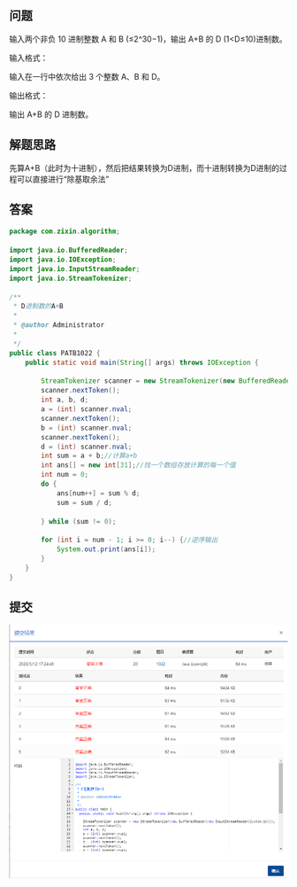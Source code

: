 ## 问题

输入两个非负 10 进制整数 A 和 B (≤2^30−1)，输出 A+B 的 D (1<D≤10)进制数。

输入格式：

输入在一行中依次给出 3 个整数 A、B 和 D。

输出格式：

输出 A+B 的 D 进制数。

## 解题思路

先算A+B（此时为十进制），然后把结果转换为D进制，而十进制转换为D进制的过程可以直接进行“除基取余法”

## 答案

```java
package com.zixin.algorithm;

import java.io.BufferedReader;
import java.io.IOException;
import java.io.InputStreamReader;
import java.io.StreamTokenizer;

/**
 * D进制数的A+B
 * 
 * @author Administrator
 *
 */
public class PATB1022 {
	public static void main(String[] args) throws IOException {

		StreamTokenizer scanner = new StreamTokenizer(new BufferedReader(new InputStreamReader(System.in)));
		scanner.nextToken();
		int a, b, d;
		a = (int) scanner.nval;
		scanner.nextToken();
		b = (int) scanner.nval;
		scanner.nextToken();
		d = (int) scanner.nval;
		int sum = a + b;//计算a+b
		int ans[] = new int[31];//找一个数组存放计算的每一个值
		int num = 0;
		do {
			ans[num++] = sum % d;
			sum = sum / d;

		} while (sum != 0);

		for (int i = num - 1; i >= 0; i--) {//逆序输出
			System.out.print(ans[i]);
		}
	}
}

```

## 提交

![PATB1022提交](image/PATB1022提交.png)



